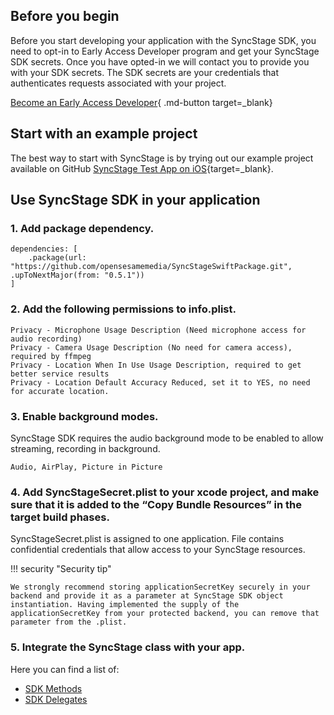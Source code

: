 ## Before you begin

Before you start developing your application with the SyncStage SDK, you need to opt-in to Early Access Developer program and get your SyncStage SDK secrets. Once you have opted-in we will contact you to provide you with your SDK secrets.
The SDK secrets are your credentials that authenticates requests associated with your project. 

[Become an Early Access Developer](https://console.sync-stage.com/request-a-demo){ .md-button target=_blank}


## Start with an example project
The best way to start with SyncStage is by trying out our example project available on GitHub [SyncStage Test App on iOS](https://github.com/opensesamemedia/syncstage-test-app-ios){target=_blank}.


## Use SyncStage SDK in your application
### 1. Add package dependency.

```
dependencies: [
    .package(url: "https://github.com/opensesamemedia/SyncStageSwiftPackage.git", .upToNextMajor(from: "0.5.1"))
]
```

### 2. Add the following permissions to info.plist. 

```
Privacy - Microphone Usage Description (Need microphone access for audio recording)
Privacy - Camera Usage Description (No need for camera access), required by ffmpeg
Privacy - Location When In Use Usage Description, required to get better service results
Privacy - Location Default Accuracy Reduced, set it to YES, no need for accurate location.

```

### 3. Enable background modes.

SyncStage SDK requires the audio background mode to be enabled to allow streaming, recording in background.

`Audio, AirPlay, Picture in Picture`

### 4. Add SyncStageSecret.plist to your xcode project, and make sure that it is added to the “Copy Bundle Resources” in the target build phases.

SyncStageSecret.plist is assigned to one application. File contains confidential credentials that allow access to your SyncStage resources. 

!!! security "Security tip"
    
    We strongly recommend storing applicationSecretKey securely in your backend and provide it as a parameter at SyncStage SDK object instantiation. Having implemented the supply of the applicationSecretKey from your protected backend, you can remove that parameter from the .plist.


### 5. Integrate the SyncStage class with your app.
Here you can find a list of:

* [SDK Methods](sdk-methods.md)
* [SDK Delegates](sdk-delegates.md)
